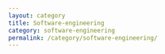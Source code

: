 ```yaml
---
layout: category
title: Software-engineering
category: software-engineering
permalink: /category/software-engineering/
---
```

